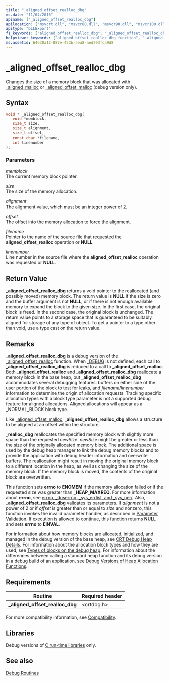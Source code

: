 ```yaml
---
title: "_aligned_offset_realloc_dbg"
ms.date: "11/04/2016"
apiname: ["_aligned_offset_realloc_dbg"]
apilocation: ["msvcrt.dll", "msvcr80.dll", "msvcr90.dll", "msvcr100.dll", "msvcr100_clr0400.dll", "msvcr110.dll", "msvcr110_clr0400.dll", "msvcr120.dll", "msvcr120_clr0400.dll", "ucrtbase.dll"]
apitype: "DLLExport"
f1_keywords: ["aligned_offset_realloc_dbg", "_aligned_offset_realloc_dbg"]
helpviewer_keywords: ["aligned_offset_realloc_dbg function", "_aligned_offset_realloc_dbg function"]
ms.assetid: 64e30a12-887e-453b-aea8-aed793fca9d8
---
```

# _aligned_offset_realloc_dbg

Changes the size of a memory block that was allocated with [_aligned_malloc](aligned-malloc.md) or [_aligned_offset_malloc](aligned-offset-malloc.md) (debug version only).

## Syntax

```C
void * _aligned_offset_realloc_dbg(
   void *memblock,
   size_t size,
   size_t alignment,
   size_t offset,
   const char *filename,
   int linenumber
);
```

### Parameters

*memblock*<br/>
The current memory block pointer.

*size*<br/>
The size of the memory allocation.

*alignment*<br/>
The alignment value, which must be an integer power of 2.

*offset*<br/>
The offset into the memory allocation to force the alignment.

*filename*<br/>
Pointer to the name of the source file that requested the **aligned_offset_realloc** operation or **NULL**.

*linenumber*<br/>
Line number in the source file where the **aligned_offset_realloc** operation was requested or **NULL**.

## Return Value

**_aligned_offset_realloc_dbg** returns a void pointer to the reallocated (and possibly moved) memory block. The return value is **NULL** if the size is zero and the buffer argument is not **NULL**, or if there is not enough available memory to expand the block to the given size. In the first case, the original block is freed. In the second case, the original block is unchanged. The return value points to a storage space that is guaranteed to be suitably aligned for storage of any type of object. To get a pointer to a type other than void, use a type cast on the return value.

## Remarks

**_aligned_offset_realloc_dbg** is a debug version of the [_aligned_offset_realloc](aligned-offset-realloc.md) function. When [_DEBUG](../../c-runtime-library/debug.md) is not defined, each call to **_aligned_offset_realloc_dbg** is reduced to a call to **_aligned_offset_realloc**. Both **_aligned_offset_realloc** and **_aligned_offset_realloc_dbg** reallocate a memory block in the base heap, but **_aligned_offset_realloc_dbg** accommodates several debugging features: buffers on either side of the user portion of the block to test for leaks, and *filename*/*linenumber* information to determine the origin of allocation requests. Tracking specific allocation types with a block type parameter is not a supported debug feature for aligned allocations. Aligned allocations will appear as a _NORMAL_BLOCK block type.

Like [_aligned_offset_malloc](aligned-offset-malloc.md), **_aligned_offset_realloc_dbg** allows a structure to be aligned at an offset within the structure.

**_realloc_dbg** reallocates the specified memory block with slightly more space than the requested *newSize*. *newSize* might be greater or less than the size of the originally allocated memory block. The additional space is used by the debug heap manager to link the debug memory blocks and to provide the application with debug header information and overwrite buffers. The reallocation might result in moving the original memory block to a different location in the heap, as well as changing the size of the memory block. If the memory block is moved, the contents of the original block are overwritten.

This function sets **errno** to **ENOMEM** if the memory allocation failed or if the requested size was greater than **_HEAP_MAXREQ**. For more information about **errno**, see [errno, _doserrno, _sys_errlist, and _sys_nerr](../../c-runtime-library/errno-doserrno-sys-errlist-and-sys-nerr.md). Also, **_aligned_offset_realloc_dbg** validates its parameters. If *alignment* is not a power of 2 or if *offset* is greater than or equal to *size* and nonzero, this function invokes the invalid parameter handler, as described in [Parameter Validation](../../c-runtime-library/parameter-validation.md). If execution is allowed to continue, this function returns **NULL** and sets **errno** to **EINVAL**.

For information about how memory blocks are allocated, initialized, and managed in the debug version of the base heap, see [CRT Debug Heap Details](/visualstudio/debugger/crt-debug-heap-details). For information about the allocation block types and how they are used, see [Types of blocks on the debug heap](/visualstudio/debugger/crt-debug-heap-details). For information about the differences between calling a standard heap function and its debug version in a debug build of an application, see [Debug Versions of Heap Allocation Functions](/visualstudio/debugger/debug-versions-of-heap-allocation-functions).

## Requirements

|Routine|Required header|
|-------------|---------------------|
|**_aligned_offset_realloc_dbg**|\<crtdbg.h>|

For more compatibility information, see [Compatibility](../../c-runtime-library/compatibility.md).

## Libraries

Debug versions of [C run-time libraries](../../c-runtime-library/crt-library-features.md) only.

## See also

[Debug Routines](../../c-runtime-library/debug-routines.md)<br/>
